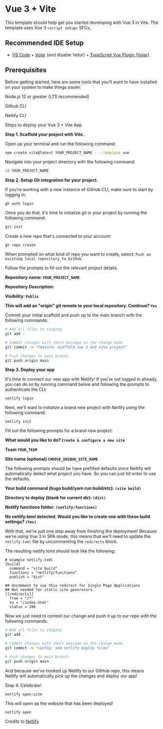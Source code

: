 # Vue 3 + Vite

This template should help get you started developing with Vue 3 in Vite. The template uses Vue 3 `<script setup>` SFCs, 





## Recommended IDE Setup

- [VS Code](https://code.visualstudio.com/) + [Volar](https://marketplace.visualstudio.com/items?itemName=Vue.volar) (and disable Vetur) + [TypeScript Vue Plugin (Volar)](https://marketplace.visualstudio.com/items?itemName=Vue.vscode-typescript-vue-plugin).


## Prerequisites

Before getting started, here are some tools that you'll want to have installed on your system to make things easier:

Node.js 12 or greater (LTS recommended)

Github CLI

Netlify CLI




Steps to deploy your Vue 3 + Vite App

**Step 1. Scaffold your project with Vite.**

Open up your terminal and run the following command:
```bash
npm create vite@latest YOUR_PROJECT_NAME - --template vue
```

Navigate into your project directory with the following command:

```bash
cd YOUR_PROJECT_NAME
```

**Step 2. Setup Git integration for your project.**

If you're working with a new instance of GitHub CLI, make sure to start by logging in:

```
gh auth login
```

Once you do that, it's time to initialize git in your project by running the following command:

```bash
git init
```
Create a new repo that's connected to your account:
```
gh repo create
```

When prompted on what kind of repo you want to create, select: `Push an existing local repository to GitHub.`

Follow the prompts to fill out the relevant project details.

**Repository name: `YOUR_PROJECT_NAME`**

**Repository Description:**

**Visibility: `Public`**

**This will add an "origin" git remote to your local repository. Continue? `Yes`**


Commit your initial scaffold and push up to the main branch with the following commands:

```bash
# Add all files to staging
git add .

# Commit changes with short message on the change made
git commit -m "feature: scaffold vue 3 and vite project"

# Push changes to main branch
git push origin main
```

**Step 3. Deploy your app**

It's time to connect our new app with Netlify! If you're not logged in already, you can do so by running command below and following the prompts to authenticate the CLI:

```
netlify login
```

Next, we'll want to initialize a brand new project with Netlify using the following command:

```
netlify init
```

Fill out the following prompts for a brand new project:

**What would you like to do? ``Create & configure a new site``**

**Team ``YOUR_TEAM``**

**Site name (optional) ``CHOOSE_UNIQUE_SITE_NAME``**

The following prompts should be have prefilled defaults since Netlify will automatically detect what project you have. So you can just hit enter to use the defaults.

**Your build command (hugo build/yarn run build/etc): ``(vite build)``**

**Directory to deploy (blank for current dir): ``(dist)``**

**Netlify functions folder: ``(netlify/functions)``**

**No netlify.toml detected. Would you like to create one with these build settings? ``(Yes)``**


With that, we're just one step away from finishing the deployment! Because we're using Vue 3 in SPA mode, this means that we'll need to update the ``netlify.toml`` file by uncommenting the ``redirects`` block.

The resulting netlify.toml should look like the following:

```t
# example netlify.toml
[build]
  command = "vite build"
  functions = "netlify/functions"
  publish = "dist"

## Uncomment to use this redirect for Single Page Applications
## Not needed for static site generators.
[[redirects]]
  from = "/*"
  to = "/index.html"
  status = 200
```

Now we just need to commit our change and push it up to our repo with the following commands:

```bash
# Add all files to staging
git add .

# Commit changes with short message on the change made
git commit -m "config: add netlify deploy files"

# Push changes to main branch
git push origin main
```

And because we've hooked up Netlify to our GitHub repo, this means Netlify will automatically pick up the changes and deploy our app!

Step 4. Celebrate!

```
netlify open:site
```

This will open up the website that has been deployed!


```
netlify open
```

Credits to [Netlify](https://www.netlify.com/blog/how-to-deploy-vue-3-and-vite-app-in-5-minutes/)




